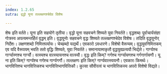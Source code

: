```yaml
---
index: 1.2.65
sutra: वृद्धो यूना तल्लक्षणश्चेदेव विशेषः

---
```

शेषः इति वर्तते। यूना इति सहयोगे तृतीया। वृद्धो यूना सहवचने शिष्यते युवा निवर्तते। वृद्धशब्दः पूर्वाचार्यसंज्ञा गोत्रस्य अपत्यमन्तर्हितं वृद्धम् इति। वृद्धयूनोः सहवचने वृद्धः शिष्यते तल्लक्षणश्चेदेव विशेषः। तदिति वृद्धयूनोर् निर्देशः। लक्षणशब्दो निमित्तपर्यायः। चेच्छब्दो यद्यर्थे। एवकारो ऽवधारणे। विशेषो वैरूप्यम्। वृद्धयुवनिमित्तकम् एव यदि वैरूपयम् भवति ततो वृद्धिः शिष्यते, युवा निवर्तते। समानायामाकृतौ वृद्धयुवप्रत्ययौ भिद्येते। गार्ग्यश्च गार्ग्याय्णश्च गार्ग्यौ। वत्स्यश्च वात्स्यायनश्च वात्स्यौ। वृद्धः इति किम्? गर्गश्च गार्ग्यायणश्च गर्गगार्गायणौ। यू ना इति किम्? गार्ग्यश्च गर्गश्च गार्ग्यगर्गौ। तल्लक्षणः इति किम्? गार्ग्यवात्स्ययनौ। एवकारः किमर्थः। भागवित्तिश्च भागवित्तिकश्च भागवित्तिभागवित्तिकौ। कुत्सा सौवीरत्वं च भागवित्तिकस्य अपरो विशेषो विद्यते।